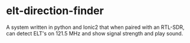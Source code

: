 # elt-direction-finder
A system written in python and Ionic2 that when paired with an RTL-SDR, can detect ELT's on 121.5 MHz and show signal strength and play sound.
